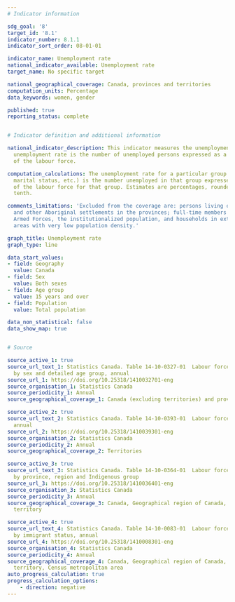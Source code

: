 ```yaml
---
# Indicator information

sdg_goal: '8'
target_id: '8.1'
indicator_number: 8.1.1
indicator_sort_order: 08-01-01

indicator_name: Unemployment rate
national_indicator_available: Unemployment rate
target_name: No specific target

national_geographical_coverage: Canada, provinces and territories
computation_units: Percentage
data_keywords: women, gender

published: true
reporting_status: complete


# Indicator definition and additional information

national_indicator_description: This indicator measures the unemployment rate. The
  unemployment rate is the number of unemployed persons expressed as a percentage
  of the labour force.

computation_calculations: The unemployment rate for a particular group (age, sex,
  marital status, etc.) is the number unemployed in that group expressed as a percentage
  of the labour force for that group. Estimates are percentages, rounded to the nearest
  tenth.

comments_limitations: 'Excluded from the coverage are: persons living on reserves
  and other Aboriginal settlements in the provinces; full-time members of the Canadian
  Armed Forces, the institutionalized population, and households in extremely remote
  areas with very low population density.'

graph_title: Unemployment rate
graph_type: line

data_start_values:
- field: Geography
  value: Canada
- field: Sex
  value: Both sexes
- field: Age group
  value: 15 years and over
- field: Population
  value: Total population

data_non_statistical: false
data_show_map: true


# Source

source_active_1: true
source_url_text_1: Statistics Canada. Table 14-10-0327-01  Labour force characteristics
  by sex and detailed age group, annual
source_url_1: https://doi.org/10.25318/1410032701-eng
source_organisation_1: Statistics Canada
source_periodicity_1: Annual
source_geographical_coverage_1: Canada (excluding territories) and provinces

source_active_2: true
source_url_text_2: Statistics Canada. Table 14-10-0393-01  Labour force characteristics,
  annual
source_url_2: https://doi.org/10.25318/1410039301-eng
source_organisation_2: Statistics Canada
source_periodicity_2: Annual
source_geographical_coverage_2: Territories

source_active_3: true
source_url_text_3: Statistics Canada. Table 14-10-0364-01  Labour force characteristics
  by province, region and Indigenous group
source_url_3: https://doi.org/10.25318/1410036401-eng
source_organisation_3: Statistics Canada
source_periodicity_3: Annual
source_geographical_coverage_3: Canada, Geographical region of Canada, Province or
  territory

source_active_4: true
source_url_text_4: Statistics Canada. Table 14-10-0083-01  Labour force characteristics
  by immigrant status, annual
source_url_4: https://doi.org/10.25318/1410008301-eng
source_organisation_4: Statistics Canada
source_periodicity_4: Annual
source_geographical_coverage_4: Canada, Geographical region of Canada, Province or
  territory, Census metropolitan area
auto_progress_calculation: true
progress_calculation_options:
    - direction: negative
---
```

